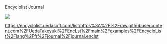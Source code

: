 Encyclolist Journal

<img src="https://chart.googleapis.com/chart?chs=150x150&cht=qr&chl=https%3A%2F%2Fencyclolist.uedasoft.com%2Flist%2Fhttps%253A%252F%252Fraw.githubusercontent.com%252FUedaTakeyuki%252FEncLst%252Fmain%252Fexamples%252FEncycloList%252Flang%252Ffr%252Fjournal%252Fjournal.enclst"/>

https://encyclolist.uedasoft.com/list/https%3A%2F%2Fraw.githubusercontent.com%2FUedaTakeyuki%2FEncLst%2Fmain%2Fexamples%2FEncycloList%2Flang%2Ffr%2Fjournal%2Fjournal.enclst
